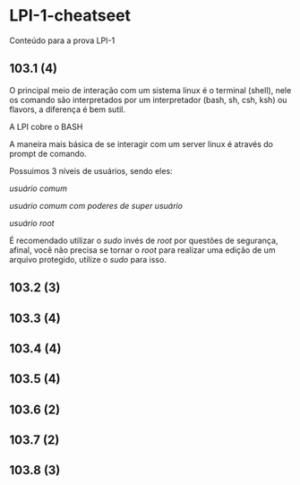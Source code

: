 # LPI-1-cheatseet
Conteúdo para a prova LPI-1

## 103.1 (4)

O principal meio de interação com um sistema linux é o terminal (shell), nele os comando são interpretados por um interpretador (bash, sh, csh, ksh) ou flavors, a diferença é bem sutil. 

A LPI cobre o BASH

A maneira mais básica de se interagir com um server linux é através do prompt de comando.

Possuimos 3 níveis de usuários, sendo eles:

*usuário comum*

*usuário comum com poderes de super usuário*

*usuário root*

É recomendado utilizar o *sudo* invés de *root* por questões de segurança, afinal, você não precisa se tornar o *root* para realizar uma edição de um arquivo protegido, utilize o *sudo* para isso.


## 103.2 (3)

## 103.3 (4)

## 103.4 (4)

## 103.5 (4)

## 103.6 (2)

## 103.7 (2)

## 103.8 (3)

